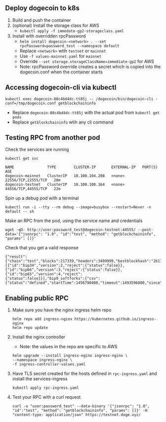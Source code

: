 ## Deploy dogecoin to k8s

1. Build and push the container
2. (optional) Install the storage class for AWS
   - `kubectl apply -f immedate-gp2-storageclass.yaml`
3. Install with overridden rpcPassword
   - `helm install dogecoin-<network> . --set rpcPassword=password_test --namespace default`
   - Replace `<network>` wtih `testnet` or `mainnet`
   - Use `-f values-mainnet.yaml` for `mainnet`
   - Override `--set storage.storageClassName=immediate-gp2` for AWS
   - Note: rpcPassword override creates a secret which is copied into the dogecoin.conf when the container starts

## Accessing dogecoin-cli via kubectl

```
kubectl exec dogecoin-88c4bd4dc-tt85j -- /dogecoin/bin/dogecoin-cli -conf=/tmp/dogecoin.conf getblockchaininfo
```

- Replace `dogecoin-88c4bd4dc-tt85j` with the actual pod from `kubectl get pods`
- Replace `getblockchaininfo` wtih any cli command

## Testing RPC from another pod

Check the services are running

```
kubectl get svc
```

```
NAME               TYPE        CLUSTER-IP       EXTERNAL-IP   PORT(S)               AGE
dogecoin-mainnet   ClusterIP   10.100.104.208   <none>        22556/TCP,22555/TCP   20m
dogecoin-testnet   ClusterIP   10.100.108.164   <none>        44556/TCP,44555/TCP   22m
```

Spin up a debug pod with a terminal

```
kubectl run -i --tty --rm debug --image=busybox --restart=Never -n default -- sh
```

Make an RPC from the pod, using the service name and credentials

```
wget -qO- http://user:password_test@dogecoin-testnet:44555/ --post-data='{"jsonrpc": "1.0", "id":"test", "method": "getblockchaininfo", "params": []}'
```

Check that you get a valid response

```
{"result":{"chain":"test","blocks":217339,"headers":3499999,"bestblockhash":"2b175628405541cb5ba1f0329ff73985eab84e5bb94aaeed5b4dded130431434","difficulty":0.0002764590388906048,"mediantime":1412894572,"verificationprogress":0.04991828136432626,"initialblockdownload":true,"chainwork":"000000000000000000000000000000000000000000000000000000e216d503b2","size_on_disk":216713255,"pruned":false,"softforks":[{"id":"bip34","version":2,"reject":{"status":false}},{"id":"bip66","version":3,"reject":{"status":false}},{"id":"bip65","version":4,"reject":{"status":false}}],"bip9_softforks":{"csv":{"status":"defined","startTime":1456790400,"timeout":1493596800,"since":0}},"warnings":""},"error":null,"id":"test"}
```

## Enabling public RPC

1. Make sure you have the nginx ingress helm repo

   ```
   helm repo add ingress-nginx https://kubernetes.github.io/ingress-nginx
   helm repo update
   ```

2. Install the nginx controller

   - Note: the values in the repo are specific to AWS

   ```
   helm upgrade --install ingress-nginx ingress-nginx \
   --namespace ingress-nginx \
   -f ingress-controller-values.yaml
   ```

3. Have TLS secret created for the hosts defined in `rpc-ingress.yaml` and install the services-ingress

   ```
   kubectl apply rpc-ingress.yaml
   ```

4. Test your RPC with a curl request

   ```
   curl -u "user:password_test" --data-binary '{"jsonrpc": "1.0", "id":"test", "method": "getblockchaininfo", "params": []}' -H "content-type: application/json" https://testnet.doge.xyz/
   ```
